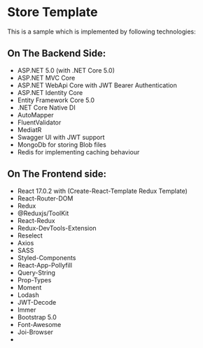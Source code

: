 # Store Template
This is a sample which is implemented by following technologies: 

## On The Backend Side: 
- ASP.NET 5.0 (with .NET Core 5.0)
- ASP.NET MVC Core
- ASP.NET WebApi Core with JWT Bearer Authentication
- ASP.NET Identity Core
- Entity Framework Core 5.0
- .NET Core Native DI
- AutoMapper
- FluentValidator
- MediatR
- Swagger UI with JWT support
- MongoDb for storing Blob files
- Redis for implementing caching behaviour


## On The Frontend side:
- React 17.0.2 with (Create-React-Template Redux Template)
- React-Router-DOM 
- Redux
- @Reduxjs/ToolKit
- React-Redux 
- Redux-DevTools-Extension
- Reselect 
- Axios
- SASS
- Styled-Components
- React-App-Pollyfill
- Query-String
- Prop-Types
- Moment
- Lodash
- JWT-Decode
- Immer
- Bootstrap 5.0
- Font-Awesome
- Joi-Browser
- 
